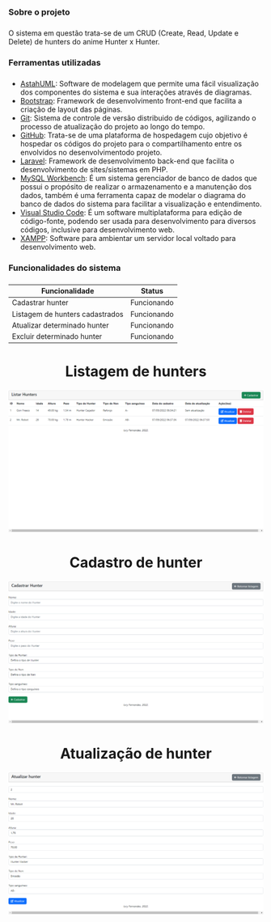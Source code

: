 ### Sobre o projeto <h3> 
O sistema em questão trata-se de um CRUD (Create, Read, Update e Delete) de hunters do anime Hunter x Hunter.
  
### Ferramentas utilizadas <h3>
* [AstahUML](https://astah.net/downloads/): Software de modelagem que permite uma fácil visualização dos componentes do sistema e sua interações através de diagramas. 
* [Bootstrap](https://getbootstrap.com): Framework de desenvolvimento front-end que facilita a criação de layout das páginas.
* [Git](https://git-scm.com): Sistema de controle de versão distribuido de códigos, agilizando o processo de atualização do projeto ao longo do tempo.
* [GitHub](https://github.com): Trata-se de uma plataforma de hospedagem cujo objetivo é hospedar os códigos do projeto para o compartilhamento entre os envolvidos no desenvolvimentodo projeto.
* [Laravel](https://laravel.com/): Framework de desenvolvimento back-end que facilita o desenvolvimento de sites/sistemas em PHP.
* [MySQL Workbench](https://www.mysql.com/products/workbench/): É um sistema gerenciador de banco de dados que possui o propósito de realizar o armazenamento e a manutenção dos dados, também é uma ferramenta capaz de modelar o diagrama do banco de dados do sistema para facilitar a visualização e entendimento.
* [Visual Studio Code](https://code.visualstudio.com): É um software multiplataforma para edição de código-fonte, podendo ser usada para desenvolvimento para diversos códigos, inclusive para desenvolvimento web.
* [XAMPP](https://www.apachefriends.org/pt_br/index.html): Software para ambientar um servidor local voltado para desenvolvimento web.

### Funcionalidades do sistema <h3>
Funcionalidade | Status
------------ | -------------
Cadastrar hunter | Funcionando
Listagem de hunters cadastrados | Funcionando
Atualizar determinado hunter | Funcionando
Excluir determinado hunter | Funcionando
    
<h1 align="center"> Listagem de hunters </h1>

![](https://github.com/Iury189/l9xl9/blob/main/public/imagens/Listagem.png?raw=true)
  
<h1 align="center"> Cadastro de hunter </h1>

![](https://github.com/Iury189/l9xl9/blob/main/public/imagens/Cadastro.png?raw=true)
 
<h1 align="center"> Atualização de hunter </h1>

![](https://github.com/Iury189/l9xl9/blob/main/public/imagens/Atualizacao.png?raw=true)